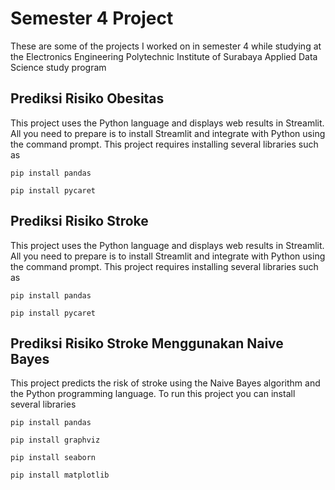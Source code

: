 # Semester 4 Project

These are some of the projects I worked on in semester 4 while studying at the Electronics Engineering Polytechnic Institute of Surabaya Applied Data Science study program

## Prediksi Risiko Obesitas

This project uses the Python language and displays web results in Streamlit. All you need to prepare is to install Streamlit and integrate with Python using the command prompt. This project requires installing several libraries such as

    pip install pandas 

    pip install pycaret 

## Prediksi Risiko Stroke

This project uses the Python language and displays web results in Streamlit. All you need to prepare is to install Streamlit and integrate with Python using the command prompt. This project requires installing several libraries such as

    pip install pandas 

    pip install pycaret 

## Prediksi Risiko Stroke Menggunakan Naive Bayes

This project predicts the risk of stroke using the Naive Bayes algorithm and the Python programming language. To run this project you can install several libraries

    pip install pandas 

    pip install graphviz 

    pip install seaborn 

    pip install matplotlib
